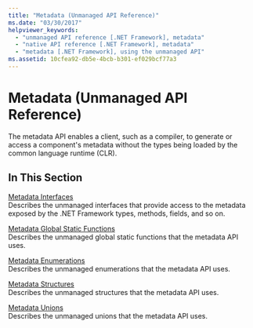 ```yaml
---
title: "Metadata (Unmanaged API Reference)"
ms.date: "03/30/2017"
helpviewer_keywords: 
  - "unmanaged API reference [.NET Framework], metadata"
  - "native API reference [.NET Framework], metadata"
  - "metadata [.NET Framework], using the unmanaged API"
ms.assetid: 10cfea92-db5e-4bcb-b301-ef029bcf77a3
---
```

# Metadata (Unmanaged API Reference)
The metadata API enables a client, such as a compiler, to generate or access a component's metadata without the types being loaded by the common language runtime (CLR).  
  
## In This Section  
 [Metadata Interfaces](metadata-interfaces.md)  
 Describes the unmanaged interfaces that provide access to the metadata exposed by the .NET Framework types, methods, fields, and so on.  
  
 [Metadata Global Static Functions](metadata-global-static-functions.md)  
 Describes the unmanaged global static functions that the metadata API uses.  
  
 [Metadata Enumerations](metadata-enumerations.md)  
 Describes the unmanaged enumerations that the metadata API uses.  
  
 [Metadata Structures](metadata-structures.md)  
 Describes the unmanaged structures that the metadata API uses.  
  
 [Metadata Unions](metadata-unions.md)  
 Describes the unmanaged unions that the metadata API uses.
